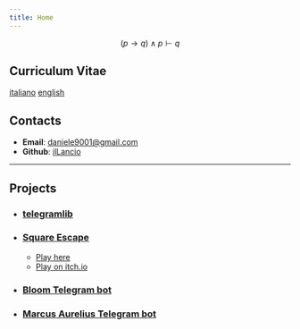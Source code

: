 ```yaml
---
title: Home
---
```

$$
(p \rightarrow q) \land p \vdash q
$$

## Curriculum Vitae

[italiano](cv_ita.pdf) [english](cv_eng.pdf)

## Contacts

- **Email**: <daniele9001@gmail.com>
- **Github**: [ilLancio](https://github.com/ilLancio)

---------------------------------------------------------------

## Projects

- ### [telegramlib](https://pypi.org/project/telegramlib/)

- ### [Square Escape](https://logos-psychagogia.itch.io/square-escape)
  
  - <a href="square-escape" target="_blank">Play here</a>
  - [Play on itch.io](https://logos-psychagogia.itch.io/square-escape)

- ### [Bloom Telegram bot](https://t.me/BLOOM_chatbot)

- ### [Marcus Aurelius Telegram bot](https://t.me/M_Aurelius_bot)
